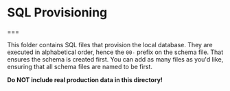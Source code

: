 # SQL Provisioning
===

This folder contains SQL files that provision the local database. They are executed in
alphabetical order, hence the `00-` prefix on the schema file. That ensures the schema
is created first. You can add as many files as you'd like, ensuring that all schema files
are named to be first.

**Do NOT include real production data in this directory!**

